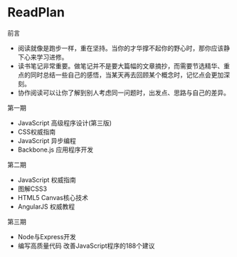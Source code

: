 # ReadPlan

前言
*  阅读就像是跑步一样，重在坚持。当你的才华撑不起你的野心时，那你应该静下心来学习进修。
*  读书笔记非常重要。做笔记并不是要大篇幅的文章摘抄，而需要节选精华、重点的同时总结一些自己的感悟，当某天再去回顾某个概念时，记忆点会更加深刻。
*  协作阅读可以让你了解到别人考虑同一问题时，出发点、思路与自己的差异。

第一期
*  JavaScript 高级程序设计(第三版)
*  CSS权威指南
*  JavaScript 异步编程
*  Backbone.js 应用程序开发

第二期
*  JavaScript 权威指南 
*  图解CSS3
*  HTML5 Canvas核心技术
*  AngularJS 权威教程

第三期
*  Node与Express开发
*  编写高质量代码 改善JavaScript程序的188个建议
